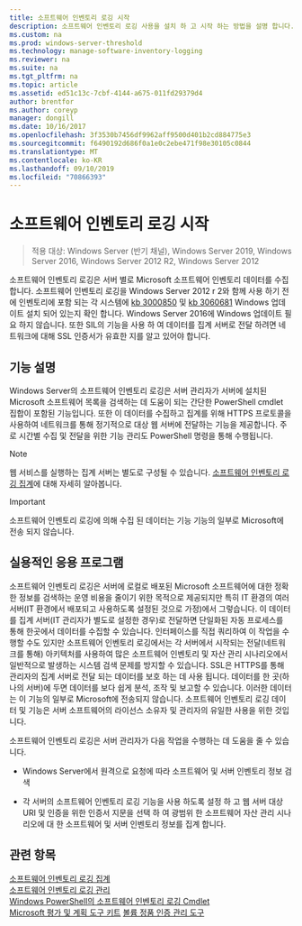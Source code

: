 ```yaml
---
title: 소프트웨어 인벤토리 로깅 시작
description: 소프트웨어 인벤토리 로깅 사용을 설치 하 고 시작 하는 방법을 설명 합니다.
ms.custom: na
ms.prod: windows-server-threshold
ms.technology: manage-software-inventory-logging
ms.reviewer: na
ms.suite: na
ms.tgt_pltfrm: na
ms.topic: article
ms.assetid: ed51c13c-7cbf-4144-a675-011fd29379d4
author: brentfor
ms.author: coreyp
manager: dongill
ms.date: 10/16/2017
ms.openlocfilehash: 3f3530b7456df9962aff9500d401b2cd884775e3
ms.sourcegitcommit: f6490192d686f0a1e0c2ebe471f98e30105c0844
ms.translationtype: MT
ms.contentlocale: ko-KR
ms.lasthandoff: 09/10/2019
ms.locfileid: "70866393"
---
```

# <a name="get-started-with-software-inventory-logging"></a>소프트웨어 인벤토리 로깅 시작

>적용 대상: Windows Server (반기 채널), Windows Server 2019, Windows Server 2016, Windows Server 2012 R2, Windows Server 2012

 소프트웨어 인벤토리 로깅은 서버 별로 Microsoft 소프트웨어 인벤토리 데이터를 수집 합니다. 소프트웨어 인벤토리 로깅을 Windows Server 2012 r 2와 함께 사용 하기 전에 인벤토리에 포함 되는 각 시스템에 [kb 3000850](https://support.microsoft.com/kb/3000850) 및 [kb 3060681](https://support.microsoft.com/kb/3060681) Windows 업데이트 설치 되어 있는지 확인 합니다. Windows Server 2016에 Windows 업데이트 필요 하지 않습니다. 또한 SIL의 기능을 사용 하 여 데이터를 집계 서버로 전달 하려면 네트워크에 대해 SSL 인증서가 유효한 지를 알고 있어야 합니다.

## <a name="BKMK_OVER"></a>기능 설명
Windows Server의 소프트웨어 인벤토리 로깅은 서버 관리자가 서버에 설치된 Microsoft 소프트웨어 목록을 검색하는 데 도움이 되는 간단한 PowerShell cmdlet 집합이 포함된 기능입니다. 또한 이 데이터를 수집하고 집계를 위해 HTTPS 프로토콜을 사용하여 네트워크를 통해 정기적으로 대상 웹 서버에 전달하는 기능을 제공합니다. 주로 시간별 수집 및 전달을 위한 기능 관리도 PowerShell 명령을 통해 수행됩니다.

> [!NOTE]
> 웹 서비스를 실행하는 집계 서버는 별도로 구성될 수 있습니다. [소프트웨어 인벤토리 로깅 집계](software-inventory-logging-aggregator.md)에 대해 자세히 알아봅니다.

> [!IMPORTANT]
> 소프트웨어 인벤토리 로깅에 의해 수집 된 데이터는 기능 기능의 일부로 Microsoft에 전송 되지 않습니다.

## <a name="BKMK_APP"></a>실용적인 응용 프로그램
소프트웨어 인벤토리 로깅은 서버에 로컬로 배포된 Microsoft 소프트웨어에 대한 정확한 정보를 검색하는 운영 비용을 줄이기 위한 목적으로 제공되지만 특히 IT 환경의 여러 서버(IT 환경에서 배포되고 사용하도록 설정된 것으로 가정)에서 그렇습니다. 이 데이터를 집계 서버(IT 관리자가 별도로 설정한 경우)로 전달하면 단일화된 자동 프로세스를 통해 한곳에서 데이터를 수집할 수 있습니다. 인터페이스를 직접 쿼리하여 이 작업을 수행할 수도 있지만 소프트웨어 인벤토리 로깅에서는 각 서버에서 시작되는 전달(네트워크를 통해) 아키텍처를 사용하여 많은 소프트웨어 인벤토리 및 자산 관리 시나리오에서 일반적으로 발생하는 시스템 검색 문제를 방지할 수 있습니다. SSL은 HTTPS를 통해 관리자의 집계 서버로 전달 되는 데이터를 보호 하는 데 사용 됩니다. 데이터를 한 곳(하나의 서버)에 두면 데이터를 보다 쉽게 분석, 조작 및 보고할 수 있습니다. 이러한 데이터는 이 기능의 일부로 Microsoft에 전송되지 않습니다. 소프트웨어 인벤토리 로깅 데이터 및 기능은 서버 소프트웨어의 라이선스 소유자 및 관리자의 유일한 사용을 위한 것입니다.

소프트웨어 인벤토리 로깅은 서버 관리자가 다음 작업을 수행하는 데 도움을 줄 수 있습니다.

-   Windows Server에서 원격으로 요청에 따라 소프트웨어 및 서버 인벤토리 정보 검색

-   각 서버의 소프트웨어 인벤토리 로깅 기능을 사용 하도록 설정 하 고 웹 서버 대상 URI 및 인증을 위한 인증서 지문을 선택 하 여 광범위 한 소프트웨어 자산 관리 시나리오에 대 한 소프트웨어 및 서버 인벤토리 정보를 집계 합니다.

## <a name="see-also"></a>관련 항목
[소프트웨어 인벤토리 로깅 집계](https://technet.microsoft.com/library/mt572043.aspx)<br>
[소프트웨어 인벤토리 로깅 관리](manage-software-inventory-logging.md)<br>
[Windows PowerShell의 소프트웨어 인벤토리 로깅 Cmdlet](https://technet.microsoft.com/library/dn283390.aspx)<br>
[Microsoft 평가 및 계획 도구 키트](https://www.microsoft.com/download/en/details.aspx?id=7826)
[볼륨 정품 인증 관리 도구](http://blogs.technet.com/b/volume-licensing/)

